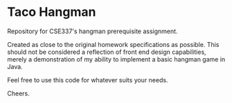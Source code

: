 # Taco Hangman 
Repository for CSE337's hangman prerequisite assignment.

Created as close to the original homework specifications as possible.
This should not be considered a reflection of front end design capabilities,
merely a demonstration of my ability to implement a basic hangman game in Java.

Feel free to use this code for whatever suits your needs.

Cheers.

